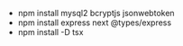 - npm install mysql2 bcryptjs jsonwebtoken
- npm install express next @types/express
- npm install -D tsx
